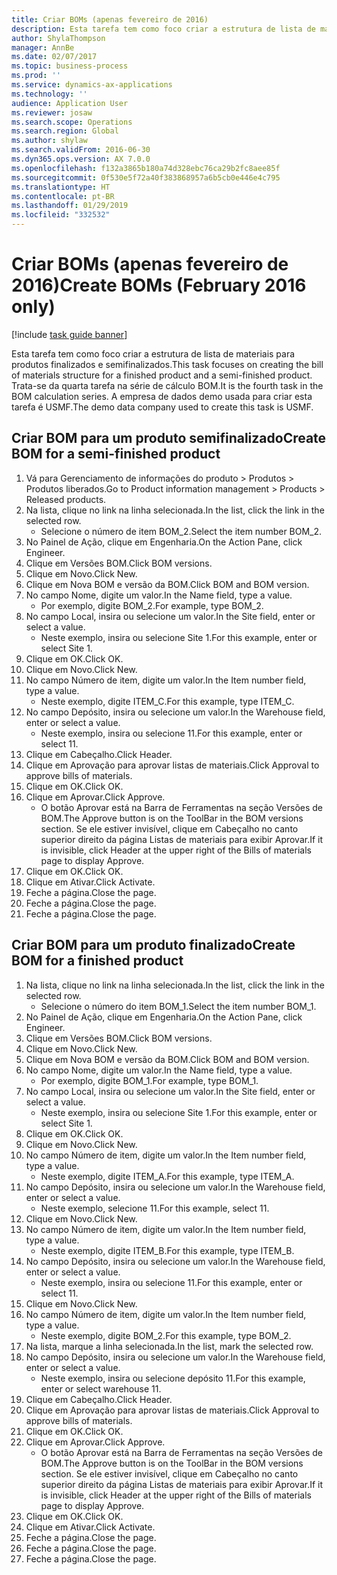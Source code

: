 ```yaml
---
title: Criar BOMs (apenas fevereiro de 2016)
description: Esta tarefa tem como foco criar a estrutura de lista de materiais para produtos finalizados e semifinalizados.
author: ShylaThompson
manager: AnnBe
ms.date: 02/07/2017
ms.topic: business-process
ms.prod: ''
ms.service: dynamics-ax-applications
ms.technology: ''
audience: Application User
ms.reviewer: josaw
ms.search.scope: Operations
ms.search.region: Global
ms.author: shylaw
ms.search.validFrom: 2016-06-30
ms.dyn365.ops.version: AX 7.0.0
ms.openlocfilehash: f132a3865b180a74d328ebc76ca29b2fc8aee85f
ms.sourcegitcommit: 0f530e5f72a40f383868957a6b5cb0e446e4c795
ms.translationtype: HT
ms.contentlocale: pt-BR
ms.lasthandoff: 01/29/2019
ms.locfileid: "332532"
---
```

# <a name="create-boms-february-2016-only"></a><span data-ttu-id="40c0e-103">Criar BOMs (apenas fevereiro de 2016)</span><span class="sxs-lookup"><span data-stu-id="40c0e-103">Create BOMs (February 2016 only)</span></span>

[!include [task guide banner](../../includes/task-guide-banner.md)]

<span data-ttu-id="40c0e-104">Esta tarefa tem como foco criar a estrutura de lista de materiais para produtos finalizados e semifinalizados.</span><span class="sxs-lookup"><span data-stu-id="40c0e-104">This task focuses on creating the bill of materials structure for a finished product and a semi-finished product.</span></span> <span data-ttu-id="40c0e-105">Trata-se da quarta tarefa na série de cálculo BOM.</span><span class="sxs-lookup"><span data-stu-id="40c0e-105">It is the fourth task in the BOM calculation series.</span></span> <span data-ttu-id="40c0e-106">A empresa de dados demo usada para criar esta tarefa é USMF.</span><span class="sxs-lookup"><span data-stu-id="40c0e-106">The demo data company used to create this task is USMF.</span></span>


## <a name="create-bom-for-a-semi-finished-product"></a><span data-ttu-id="40c0e-107">Criar BOM para um produto semifinalizado</span><span class="sxs-lookup"><span data-stu-id="40c0e-107">Create BOM for a semi-finished product</span></span>
1. <span data-ttu-id="40c0e-108">Vá para Gerenciamento de informações do produto > Produtos > Produtos liberados.</span><span class="sxs-lookup"><span data-stu-id="40c0e-108">Go to Product information management > Products > Released products.</span></span>
2. <span data-ttu-id="40c0e-109">Na lista, clique no link na linha selecionada.</span><span class="sxs-lookup"><span data-stu-id="40c0e-109">In the list, click the link in the selected row.</span></span>
    * <span data-ttu-id="40c0e-110">Selecione o número de item BOM_2.</span><span class="sxs-lookup"><span data-stu-id="40c0e-110">Select the item number BOM_2.</span></span>  
3. <span data-ttu-id="40c0e-111">No Painel de Ação, clique em Engenharia.</span><span class="sxs-lookup"><span data-stu-id="40c0e-111">On the Action Pane, click Engineer.</span></span>
4. <span data-ttu-id="40c0e-112">Clique em Versões BOM.</span><span class="sxs-lookup"><span data-stu-id="40c0e-112">Click BOM versions.</span></span>
5. <span data-ttu-id="40c0e-113">Clique em Novo.</span><span class="sxs-lookup"><span data-stu-id="40c0e-113">Click New.</span></span>
6. <span data-ttu-id="40c0e-114">Clique em Nova BOM e versão da BOM.</span><span class="sxs-lookup"><span data-stu-id="40c0e-114">Click BOM and BOM version.</span></span>
7. <span data-ttu-id="40c0e-115">No campo Nome, digite um valor.</span><span class="sxs-lookup"><span data-stu-id="40c0e-115">In the Name field, type a value.</span></span>
    * <span data-ttu-id="40c0e-116">Por exemplo, digite BOM_2.</span><span class="sxs-lookup"><span data-stu-id="40c0e-116">For example, type BOM_2.</span></span>  
8. <span data-ttu-id="40c0e-117">No campo Local, insira ou selecione um valor.</span><span class="sxs-lookup"><span data-stu-id="40c0e-117">In the Site field, enter or select a value.</span></span>
    * <span data-ttu-id="40c0e-118">Neste exemplo, insira ou selecione Site 1.</span><span class="sxs-lookup"><span data-stu-id="40c0e-118">For this example, enter or select Site 1.</span></span>  
9. <span data-ttu-id="40c0e-119">Clique em OK.</span><span class="sxs-lookup"><span data-stu-id="40c0e-119">Click OK.</span></span>
10. <span data-ttu-id="40c0e-120">Clique em Novo.</span><span class="sxs-lookup"><span data-stu-id="40c0e-120">Click New.</span></span>
11. <span data-ttu-id="40c0e-121">No campo Número de item, digite um valor.</span><span class="sxs-lookup"><span data-stu-id="40c0e-121">In the Item number field, type a value.</span></span>
    * <span data-ttu-id="40c0e-122">Neste exemplo, digite ITEM_C.</span><span class="sxs-lookup"><span data-stu-id="40c0e-122">For this example, type ITEM_C.</span></span>  
12. <span data-ttu-id="40c0e-123">No campo Depósito, insira ou selecione um valor.</span><span class="sxs-lookup"><span data-stu-id="40c0e-123">In the Warehouse field, enter or select a value.</span></span>
    * <span data-ttu-id="40c0e-124">Neste exemplo, insira ou selecione 11.</span><span class="sxs-lookup"><span data-stu-id="40c0e-124">For this example, enter or select 11.</span></span>  
13. <span data-ttu-id="40c0e-125">Clique em Cabeçalho.</span><span class="sxs-lookup"><span data-stu-id="40c0e-125">Click Header.</span></span>
14. <span data-ttu-id="40c0e-126">Clique em Aprovação para aprovar listas de materiais.</span><span class="sxs-lookup"><span data-stu-id="40c0e-126">Click Approval to approve bills of materials.</span></span>
15. <span data-ttu-id="40c0e-127">Clique em OK.</span><span class="sxs-lookup"><span data-stu-id="40c0e-127">Click OK.</span></span>
16. <span data-ttu-id="40c0e-128">Clique em Aprovar.</span><span class="sxs-lookup"><span data-stu-id="40c0e-128">Click Approve.</span></span>
    * <span data-ttu-id="40c0e-129">O botão Aprovar está na Barra de Ferramentas na seção Versões de BOM.</span><span class="sxs-lookup"><span data-stu-id="40c0e-129">The Approve button is on the ToolBar in the  BOM versions section.</span></span> <span data-ttu-id="40c0e-130">Se ele estiver invisível, clique em Cabeçalho no canto superior direito da página Listas de materiais para exibir Aprovar.</span><span class="sxs-lookup"><span data-stu-id="40c0e-130">If it is invisible, click Header at the upper right of the Bills of materials page to display Approve.</span></span>  
17. <span data-ttu-id="40c0e-131">Clique em OK.</span><span class="sxs-lookup"><span data-stu-id="40c0e-131">Click OK.</span></span>
18. <span data-ttu-id="40c0e-132">Clique em Ativar.</span><span class="sxs-lookup"><span data-stu-id="40c0e-132">Click Activate.</span></span>
19. <span data-ttu-id="40c0e-133">Feche a página.</span><span class="sxs-lookup"><span data-stu-id="40c0e-133">Close the page.</span></span>
20. <span data-ttu-id="40c0e-134">Feche a página.</span><span class="sxs-lookup"><span data-stu-id="40c0e-134">Close the page.</span></span>
21. <span data-ttu-id="40c0e-135">Feche a página.</span><span class="sxs-lookup"><span data-stu-id="40c0e-135">Close the page.</span></span>

## <a name="create-bom-for-a-finished-product"></a><span data-ttu-id="40c0e-136">Criar BOM para um produto finalizado</span><span class="sxs-lookup"><span data-stu-id="40c0e-136">Create BOM for a finished product</span></span>
1. <span data-ttu-id="40c0e-137">Na lista, clique no link na linha selecionada.</span><span class="sxs-lookup"><span data-stu-id="40c0e-137">In the list, click the link in the selected row.</span></span>
    * <span data-ttu-id="40c0e-138">Selecione o número do item BOM_1.</span><span class="sxs-lookup"><span data-stu-id="40c0e-138">Select the item number BOM_1.</span></span>  
2. <span data-ttu-id="40c0e-139">No Painel de Ação, clique em Engenharia.</span><span class="sxs-lookup"><span data-stu-id="40c0e-139">On the Action Pane, click Engineer.</span></span>
3. <span data-ttu-id="40c0e-140">Clique em Versões BOM.</span><span class="sxs-lookup"><span data-stu-id="40c0e-140">Click BOM versions.</span></span>
4. <span data-ttu-id="40c0e-141">Clique em Novo.</span><span class="sxs-lookup"><span data-stu-id="40c0e-141">Click New.</span></span>
5. <span data-ttu-id="40c0e-142">Clique em Nova BOM e versão da BOM.</span><span class="sxs-lookup"><span data-stu-id="40c0e-142">Click BOM and BOM version.</span></span>
6. <span data-ttu-id="40c0e-143">No campo Nome, digite um valor.</span><span class="sxs-lookup"><span data-stu-id="40c0e-143">In the Name field, type a value.</span></span>
    * <span data-ttu-id="40c0e-144">Por exemplo, digite BOM_1.</span><span class="sxs-lookup"><span data-stu-id="40c0e-144">For example, type BOM_1.</span></span>  
7. <span data-ttu-id="40c0e-145">No campo Local, insira ou selecione um valor.</span><span class="sxs-lookup"><span data-stu-id="40c0e-145">In the Site field, enter or select a value.</span></span>
    * <span data-ttu-id="40c0e-146">Neste exemplo, insira ou selecione Site 1.</span><span class="sxs-lookup"><span data-stu-id="40c0e-146">For this example, enter or select Site 1.</span></span>  
8. <span data-ttu-id="40c0e-147">Clique em OK.</span><span class="sxs-lookup"><span data-stu-id="40c0e-147">Click OK.</span></span>
9. <span data-ttu-id="40c0e-148">Clique em Novo.</span><span class="sxs-lookup"><span data-stu-id="40c0e-148">Click New.</span></span>
10. <span data-ttu-id="40c0e-149">No campo Número de item, digite um valor.</span><span class="sxs-lookup"><span data-stu-id="40c0e-149">In the Item number field, type a value.</span></span>
    * <span data-ttu-id="40c0e-150">Neste exemplo, digite ITEM_A.</span><span class="sxs-lookup"><span data-stu-id="40c0e-150">For this example, type ITEM_A.</span></span>  
11. <span data-ttu-id="40c0e-151">No campo Depósito, insira ou selecione um valor.</span><span class="sxs-lookup"><span data-stu-id="40c0e-151">In the Warehouse field, enter or select a value.</span></span>
    * <span data-ttu-id="40c0e-152">Neste exemplo, selecione 11.</span><span class="sxs-lookup"><span data-stu-id="40c0e-152">For this example, select 11.</span></span>  
12. <span data-ttu-id="40c0e-153">Clique em Novo.</span><span class="sxs-lookup"><span data-stu-id="40c0e-153">Click New.</span></span>
13. <span data-ttu-id="40c0e-154">No campo Número de item, digite um valor.</span><span class="sxs-lookup"><span data-stu-id="40c0e-154">In the Item number field, type a value.</span></span>
    * <span data-ttu-id="40c0e-155">Neste exemplo, digite ITEM_B.</span><span class="sxs-lookup"><span data-stu-id="40c0e-155">For this example, type ITEM_B.</span></span>  
14. <span data-ttu-id="40c0e-156">No campo Depósito, insira ou selecione um valor.</span><span class="sxs-lookup"><span data-stu-id="40c0e-156">In the Warehouse field, enter or select a value.</span></span>
    * <span data-ttu-id="40c0e-157">Neste exemplo, insira ou selecione 11.</span><span class="sxs-lookup"><span data-stu-id="40c0e-157">For this example, enter or select 11.</span></span>  
15. <span data-ttu-id="40c0e-158">Clique em Novo.</span><span class="sxs-lookup"><span data-stu-id="40c0e-158">Click New.</span></span>
16. <span data-ttu-id="40c0e-159">No campo Número de item, digite um valor.</span><span class="sxs-lookup"><span data-stu-id="40c0e-159">In the Item number field, type a value.</span></span>
    * <span data-ttu-id="40c0e-160">Neste exemplo, digite BOM_2.</span><span class="sxs-lookup"><span data-stu-id="40c0e-160">For this example, type BOM_2.</span></span>  
17. <span data-ttu-id="40c0e-161">Na lista, marque a linha selecionada.</span><span class="sxs-lookup"><span data-stu-id="40c0e-161">In the list, mark the selected row.</span></span>
18. <span data-ttu-id="40c0e-162">No campo Depósito, insira ou selecione um valor.</span><span class="sxs-lookup"><span data-stu-id="40c0e-162">In the Warehouse field, enter or select a value.</span></span>
    * <span data-ttu-id="40c0e-163">Neste exemplo, insira ou selecione depósito 11.</span><span class="sxs-lookup"><span data-stu-id="40c0e-163">For this example, enter or select warehouse 11.</span></span>  
19. <span data-ttu-id="40c0e-164">Clique em Cabeçalho.</span><span class="sxs-lookup"><span data-stu-id="40c0e-164">Click Header.</span></span>
20. <span data-ttu-id="40c0e-165">Clique em Aprovação para aprovar listas de materiais.</span><span class="sxs-lookup"><span data-stu-id="40c0e-165">Click Approval to approve bills of materials.</span></span>
21. <span data-ttu-id="40c0e-166">Clique em OK.</span><span class="sxs-lookup"><span data-stu-id="40c0e-166">Click OK.</span></span>
22. <span data-ttu-id="40c0e-167">Clique em Aprovar.</span><span class="sxs-lookup"><span data-stu-id="40c0e-167">Click Approve.</span></span>
    * <span data-ttu-id="40c0e-168">O botão Aprovar está na Barra de Ferramentas na seção Versões de BOM.</span><span class="sxs-lookup"><span data-stu-id="40c0e-168">The Approve button is on the ToolBar in the  BOM versions section.</span></span> <span data-ttu-id="40c0e-169">Se ele estiver invisível, clique em Cabeçalho no canto superior direito da página Listas de materiais para exibir Aprovar.</span><span class="sxs-lookup"><span data-stu-id="40c0e-169">If it is invisible, click Header at the upper right of the Bills of materials page to display Approve.</span></span>  
23. <span data-ttu-id="40c0e-170">Clique em OK.</span><span class="sxs-lookup"><span data-stu-id="40c0e-170">Click OK.</span></span>
24. <span data-ttu-id="40c0e-171">Clique em Ativar.</span><span class="sxs-lookup"><span data-stu-id="40c0e-171">Click Activate.</span></span>
25. <span data-ttu-id="40c0e-172">Feche a página.</span><span class="sxs-lookup"><span data-stu-id="40c0e-172">Close the page.</span></span>
26. <span data-ttu-id="40c0e-173">Feche a página.</span><span class="sxs-lookup"><span data-stu-id="40c0e-173">Close the page.</span></span>
27. <span data-ttu-id="40c0e-174">Feche a página.</span><span class="sxs-lookup"><span data-stu-id="40c0e-174">Close the page.</span></span>

